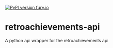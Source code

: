 [![PyPI version fury.io](https://badge.fury.io/py/ansicolortags.svg)](https://pypi.python.org/pypi/retroachievements/)  
# retroachievements-api
A python api wrapper for the retroachievements api
